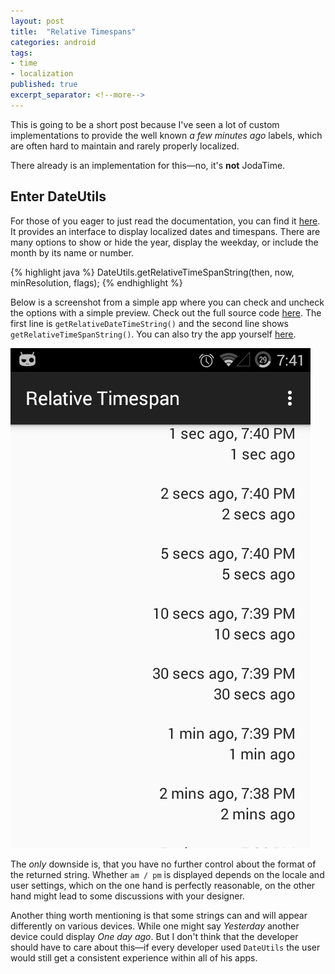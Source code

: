 ```yaml
---
layout: post
title:  "Relative Timespans"
categories: android
tags:
- time
- localization
published: true
excerpt_separator: <!--more-->
---
```

This is going to be a short post because I've seen a lot of custom implementations to provide the well known _a few minutes ago_ labels, which are often hard to maintain and rarely properly localized.

There already is an implementation for this&mdash;no, it's **not** JodaTime.

<!--more-->

## Enter DateUtils

For those of you eager to just read the documentation, you can find it [here](http://developer.android.com/reference/android/text/format/DateUtils.html). It provides an interface to display localized dates and timespans. There are many options to show or hide the year, display the weekday, or include the month by its name or number.

{% highlight java %}
DateUtils.getRelativeTimeSpanString(then, now, minResolution, flags);
{% endhighlight %}

Below is a screenshot from a simple app where you can check and uncheck the options with a simple preview. Check out the full source code [here](https://github.com/bleeding182/samples/tree/master/RelativeTimespan). The first line is `getRelativeDateTimeString()` and the second line shows `getRelativeTimeSpanString()`. You can also try the app yourself [here](https://play.google.com/store/apps/details?id=com.github.bleeding182.relativetimespan).

![Screenshot](https://raw.githubusercontent.com/bleeding182/samples/master/RelativeTimespan/screenshot.png)

The _only_ downside is, that you have no further control about the format of the returned string. Whether `am / pm` is displayed depends on the locale and user settings, which on the one hand is perfectly reasonable, on the other hand might lead to some discussions with your designer.

Another thing worth mentioning is that some strings can and will appear differently on various devices. While one might say _Yesterday_ another device could display _One day ago_. But I don't think that the developer should have to care about this&mdash;if every developer used `DateUtils` the user would still get a consistent experience within all of his apps.